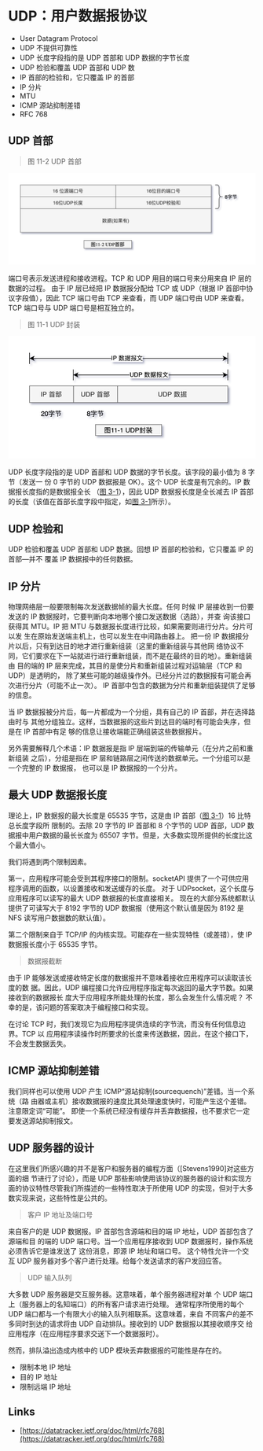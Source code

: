 # UDP：用户数据报协议

- User Datagram Protocol
- UDP 不提供可靠性
- UDP 长度字段指的是 UDP 首部和 UDP 数据的字节长度
- UDP 检验和覆盖 UDP 首部和 UDP 数
- IP 首部的检验和，它只覆盖 IP 的首部
- IP 分片
- MTU
- ICMP 源站抑制差错
- RFC 768

## UDP 首部

> 图 11-2 UDP 首部

![TCP-IP-11-2.png](./images/TCP-IP-11-2.png)

端口号表示发送进程和接收进程。TCP 和 UDP 用目的端口号来分用来自 IP 层的数据的过程。
由于 IP 层已经把 IP 数据报分配给 TCP 或 UDP（根据 IP 首部中协议字段值），因此 TCP 端口号由 TCP 来查看，而 UDP 端口号由 UDP 来查看。
TCP 端口号与 UDP 端口号是相互独立的。

> 图 11-1 UDP 封装

![TCP-IP-11-1.png](./images/TCP-IP-11-1.png)

UDP 长度字段指的是 UDP 首部和 UDP 数据的字节长度。该字段的最小值为 8 字节（发送一
份 0 字节的 UDP 数据报是 OK）。这个 UDP 长度是有冗余的。IP 数据报长度指的是数据报全长
（[图 3-1](./images/TCP-IP-3-1.png)），因此 UDP 数据报长度是全长减去 IP 首部的长度（该值在首部长度字段中指定，如[图 3-1](./images/TCP-IP-3-1.png)所示）。

## UDP 检验和

UDP 检验和覆盖 UDP 首部和 UDP 数据。回想 IP 首部的检验和，它只覆盖 IP 的首部—并不
覆盖 IP 数据报中的任何数据。

## IP 分片

物理网络层一般要限制每次发送数据帧的最大长度。任何
时候 IP 层接收到一份要发送的 IP 数据报时，它要判断向本地哪个接口发送数据（选路），并查
询该接口获得其 MTU。IP 把 MTU 与数据报长度进行比较，如果需要则进行分片。分片可以发
生在原始发送端主机上，也可以发生在中间路由器上。
把一份 IP 数据报分片以后，只有到达目的地才进行重新组装（这里的重新组装与其他网
络协议不同，它们要求在下一站就进行进行重新组装，而不是在最终的目的地）。重新组装由
目的端的 IP 层来完成，其目的是使分片和重新组装过程对运输层（TCP 和 UDP）是透明的，
除了某些可能的越级操作外。已经分片过的数据报有可能会再次进行分片（可能不止一次）。
IP 首部中包含的数据为分片和重新组装提供了足够的信息。

当 IP 数据报被分片后，每一片都成为一个分组，具有自己的 IP 首部，并在选择路由时与
其他分组独立。这样，当数据报的这些片到达目的端时有可能会失序，但是在 IP 首部中有足
够的信息让接收端能正确组装这些数据报片。

另外需要解释几个术语：IP 数据报是指 IP 层端到端的传输单元（在分片之前和重新组装
之后），分组是指在 IP 层和链路层之间传送的数据单元。一个分组可以是一个完整的 IP 数据报，
也可以是 IP 数据报的一个分片。

## 最大 UDP 数据报长度

理论上，IP 数据报的最大长度是 65535 字节，这是由 IP 首部（[图 3-1](./images/TCP-IP-3-1.png)）16 比特总长度字段所
限制的。去除 20 字节的 IP 首部和 8 个字节的 UDP 首部，UDP 数据报中用户数据的最长长度为 65507 字节。但是，大多数实现所提供的长度比这个最大值小。

我们将遇到两个限制因素。

第一，应用程序可能会受到其程序接口的限制。socketAPI 提供了一个可供应用程序调用的函数，以设置接收和发送缓存的长度。
对于 UDPsocket，这个长度与应用程序可以读写的最大 UDP 数据报的长度直接相关。
现在的大部分系统都默认提供了可读写大于 8192 字节的 UDP 数据报（使用这个默认值是因为 8192 是 NFS 读写用户数据数的默认值）。

第二个限制来自于 TCP/IP 的内核实现。可能存在一些实现特性（或差错），使 IP 数据报长度小于 65535 字节。

> 数据报截断

由于 IP 能够发送或接收特定长度的数据报并不意味着接收应用程序可以读取该长度的数
据。因此，UDP 编程接口允许应用程序指定每次返回的最大字节数。如果接收到的数据报长
度大于应用程序所能处理的长度，那么会发生什么情况呢？
不幸的是，该问题的答案取决于编程接口和实现。

在讨论 TCP 时，我们发现它为应用程序提供连续的字节流，而没有任何信息边界。TCP 以
应用程序读操作时所要求的长度来传送数据，因此，在这个接口下，不会发生数据丢失。

## ICMP 源站抑制差错

我们同样也可以使用 UDP 产生 ICMP“源站抑制(sourcequench)”差错。当一个系统（路
由器或主机）接收数据报的速度比其处理速度快时，可能产生这个差错。注意限定词“可能”。
即使一个系统已经没有缓存并丢弃数据报，也不要求它一定要发送源站抑制报文。

## UDP 服务器的设计

在这里我们所感兴趣的并不是客户和服务器的编程方面（[Stevens1990]对这些方面的细
节进行了讨论），而是 UDP 那些影响使用该协议的服务器的设计和实现方面的协议特性尽管我们所描述的一些特性取决于所使用
UDP 的实现，但对于大多数实现来说，这些特性是公共的。

> 客户 IP 地址及端口号

来自客户的是 UDP 数据报。IP 首部包含源端和目的端 IP 地址，UDP 首部包含了源端和目
的端的 UDP 端口号。当一个应用程序接收到 UDP 数据报时，操作系统必须告诉它是谁发送了
这份消息，即源 IP 地址和端口号。
这个特性允许一个交互 UDP 服务器对多个客户进行处理。给每个发送请求的客户发回应答。

> UDP 输入队列

大多数 UDP 服务器是交互服务器。这意味着，单个服务器进程对单
个 UDP 端口上（服务器上的名知端口）的所有客户请求进行处理。
通常程序所使用的每个 UDP 端口都与一个有限大小的输入队列相联系。这意味着，来自
不同客户的差不多同时到达的请求将由 UDP 自动排队。接收到的 UDP 数据报以其接收顺序交
给应用程序（在应用程序要求交送下一个数据报时）。

然而，排队溢出造成内核中的 UDP 模块丢弃数据报的可能性是存在的。

- 限制本地 IP 地址
- 目的 IP 地址
- 限制远端 IP 地址

## Links

- [https://datatracker.ietf.org/doc/html/rfc768](https://datatracker.ietf.org/doc/html/rfc768)

